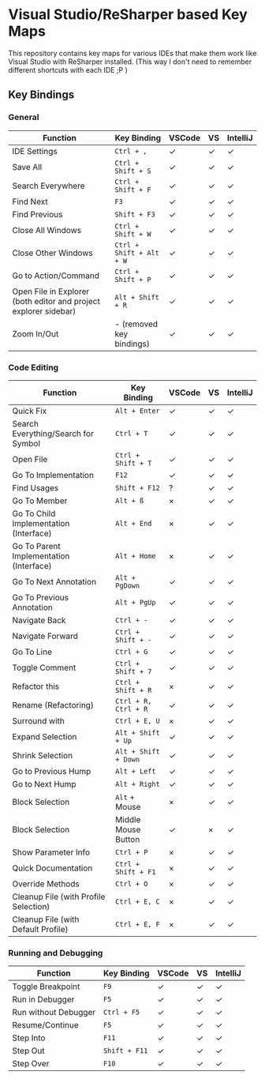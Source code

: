 # Visual Studio/ReSharper based Key Maps

This repository contains key maps for various IDEs that make them work like Visual Studio with ReSharper installed. (This way I don't need to remember different shortcuts with each IDE ;P )

## Key Bindings

### General

| Function | Key Binding | VSCode | VS | IntelliJ
| -------- | ----------- | ------ | -- | --------
| IDE Settings | `Ctrl + ,` | ✓ | ✓ | ✓
| Save All | `Ctrl + Shift + S` | ✓ | ✓ | ✓
| Search Everywhere | `Ctrl + Shift + F` | ✓ | ✓ | ✓
| Find Next | `F3` | ✓ | ✓ | ✓
| Find Previous | `Shift + F3` | ✓ | ✓ | ✓
| Close All Windows | `Ctrl + Shift + W` | ✓ | ✓ | ✓
| Close Other Windows | `Ctrl + Shift + Alt + W` | ✓ | ✓ | ✓
| Go to Action/Command | `Ctrl + Shift + P` | ✓ | ✓ | ✓
| Open File in Explorer (both editor and project explorer sidebar) | `Alt + Shift + R` | ✓ | ✓ | ✓
| Zoom In/Out | - (removed key bindings) | ✓ | ✓ | ✓

### Code Editing

| Function | Key Binding | VSCode | VS | IntelliJ
| -------- | ----------- | ------ | -- | --------
| Quick Fix | `Alt + Enter` | ✓ | ✓ | ✓
| Search Everything/Search for Symbol | `Ctrl + T` | ✓ | ✓ | ✓
| Open File | `Ctrl + Shift + T` | ✓ | ✓ | ✓
| Go To Implementation | `F12` | ✓ | ✓ | ✓
| Find Usages | `Shift + F12` | ? | ✓ | ✓
| Go To Member | `Alt + ß` | × | ✓ | ✓
| Go To Child Implementation (Interface) | `Alt + End` | × | ✓ | ✓
| Go To Parent Implementation (Interface) | `Alt + Home` | × | ✓ | ✓
| Go To Next Annotation | `Alt + PgDown` | ✓ | ✓ | ✓
| Go To Previous Annotation | `Alt + PgUp` | ✓ | ✓ | ✓
| Navigate Back | `Ctrl + -` | ✓ | ✓ | ✓
| Navigate Forward | `Ctrl + Shift + -` | ✓ | ✓ | ✓
| Go To Line | `Ctrl + G` | ✓ | ✓ | ✓
| Toggle Comment | `Ctrl + Shift + 7` | ✓ | ✓ | ✓
| Refactor this | `Ctrl + Shift + R` | × | ✓ | ✓
| Rename (Refactoring) | `Ctrl + R, Ctrl + R` | ✓ | ✓ | ✓
| Surround with | `Ctrl + E, U` | × | ✓ | ✓
| Expand Selection | `Alt + Shift + Up` | ✓ | ✓ | ✓
| Shrink Selection | `Alt + Shift + Down` | ✓ | ✓ | ✓
| Go to Previous Hump | `Alt + Left` | ✓ | ✓ | ✓
| Go to Next Hump | `Alt + Right` | ✓ | ✓ | ✓
| Block Selection | `Alt` + Mouse | × | ✓ | ✓
| Block Selection | Middle Mouse Button | ✓ | × | ✓
| Show Parameter Info | `Ctrl + P` | × | ✓ | ✓
| Quick Documentation | `Ctrl + Shift + F1` | × | ✓ | ✓
| Override Methods | `Ctrl + O` | × | ✓ | ✓
| Cleanup File (with Profile Selection) | `Ctrl + E, C` | × | ✓ | ✓
| Cleanup File (with Default Profile) | `Ctrl + E, F` | × | ✓ | ✓

### Running and Debugging

| Function | Key Binding | VSCode | VS | IntelliJ
| -------- | ----------- | ------ | -- | --------
| Toggle Breakpoint | `F9` | ✓ | ✓ | ✓
| Run in Debugger | `F5` | ✓ | ✓ | ✓
| Run without Debugger | `Ctrl + F5` | ✓ | ✓ | ✓
| Resume/Continue | `F5` | ✓ | ✓ | ✓
| Step Into | `F11` | ✓ | ✓ | ✓
| Step Out | `Shift + F11` | ✓ | ✓ | ✓
| Step Over | `F10` | ✓ | ✓ | ✓
